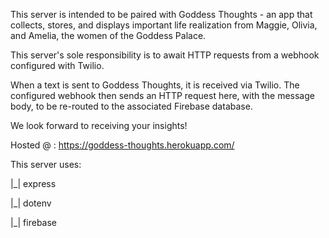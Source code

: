 This server is intended to be paired with Goddess Thoughts - an app that collects, stores, and displays important life realization from Maggie, Olivia, and Amelia, the women of the Goddess Palace. 

This server's sole responsibility is to await HTTP requests from a webhook configured with Twilio.

When a text is sent to Goddess Thoughts, it is received via Twilio. The configured webhook then sends an HTTP request here, with the message body, to be re-routed to the associated Firebase database.

We look forward to receiving your insights!

Hosted @ : https://goddess-thoughts.herokuapp.com/

This server uses:

|_| express

|_| dotenv

|_| firebase

